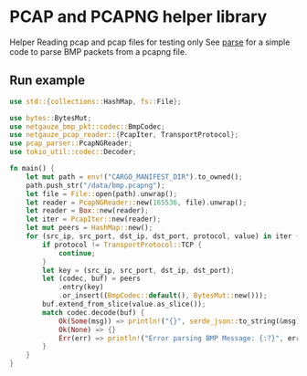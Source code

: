 # PCAP and PCAPNG helper library

Helper Reading pcap and pcap files for testing only
See [parse](examples/parse.rs) for a simple code to parse BMP packets from a pcapng file.

## Run example

```rust
use std::{collections::HashMap, fs::File};

use bytes::BytesMut;
use netgauze_bmp_pkt::codec::BmpCodec;
use netgauze_pcap_reader::{PcapIter, TransportProtocol};
use pcap_parser::PcapNGReader;
use tokio_util::codec::Decoder;

fn main() {
    let mut path = env!("CARGO_MANIFEST_DIR").to_owned();
    path.push_str("/data/bmp.pcapng");
    let file = File::open(path).unwrap();
    let reader = PcapNGReader::new(165536, file).unwrap();
    let reader = Box::new(reader);
    let iter = PcapIter::new(reader);
    let mut peers = HashMap::new();
    for (src_ip, src_port, dst_ip, dst_port, protocol, value) in iter {
        if protocol != TransportProtocol::TCP {
            continue;
        }
        let key = (src_ip, src_port, dst_ip, dst_port);
        let (codec, buf) = peers
            .entry(key)
            .or_insert((BmpCodec::default(), BytesMut::new()));
        buf.extend_from_slice(value.as_slice());
        match codec.decode(buf) {
            Ok(Some(msg)) => println!("{}", serde_json::to_string(&msg).unwrap()),
            Ok(None) => {}
            Err(err) => println!("Error parsing BMP Message: {:?}", err),
        }
    }
}
```
